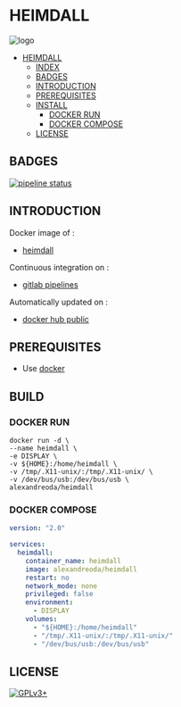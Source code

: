 # HEIMDALL

![logo](https://assets.gitlab-static.net/uploads/-/system/project/avatar/13827678/heimdalllogo.png)

- [HEIMDALL](#heimdall)
  - [INDEX](#index)
  - [BADGES](#badges)
  - [INTRODUCTION](#introduction)
  - [PREREQUISITES](#prerequisites)
  - [INSTALL](#install)
    - [DOCKER RUN](#docker-run)
    - [DOCKER COMPOSE](#docker-compose)
  - [LICENSE](#license)

## BADGES

[![pipeline status](https://gitlab.com/oda-alexandre/heimdall/badges/master/pipeline.svg)](https://gitlab.com/oda-alexandre/heimdall/commits/master)

## INTRODUCTION

Docker image of :

- [heimdall](http://heimdall-download.com)

Continuous integration on :

- [gitlab pipelines](https://gitlab.com/oda-alexandre/heimdall/pipelines)

Automatically updated on :

- [docker hub public](https://hub.docker.com/r/alexandreoda/heimdall/)

## PREREQUISITES

- Use [docker](https://www.docker.com)

## BUILD

### DOCKER RUN

```\
docker run -d \
--name heimdall \
-e DISPLAY \
-v ${HOME}:/home/heimdall \
-v /tmp/.X11-unix/:/tmp/.X11-unix/ \
-v /dev/bus/usb:/dev/bus/usb \
alexandreoda/heimdall
```

### DOCKER COMPOSE

```yml
version: "2.0"

services:
  heimdall:
    container_name: heimdall
    image: alexandreoda/heimdall
    restart: no
    network_mode: none
    privileged: false
    environment:
      - DISPLAY
    volumes:
      - "${HOME}:/home/heimdall"
      - "/tmp/.X11-unix/:/tmp/.X11-unix/"
      - "/dev/bus/usb:/dev/bus/usb"
```

## LICENSE

[![GPLv3+](http://gplv3.fsf.org/gplv3-127x51.png)](https://gitlab.com/oda-alexandre/heimdall/blob/master/LICENSE)
